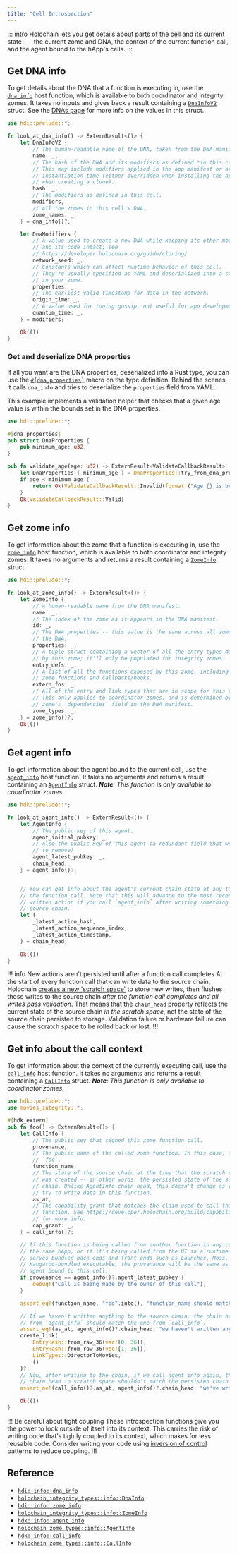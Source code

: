 ```yaml
---
title: "Cell Introspection"
---
```


::: intro
Holochain lets you get details about parts of the cell and its current state --- the current zome and DNA, the context of the current function call, and the agent bound to the hApp's cells.
:::

## Get DNA info

To get details about the DNA that a function is executing in, use the [`dna_info`](https://docs.rs/hdk/latest/hdk/prelude/fn.dna_info.html) host function, which is available to both coordinator and integrity zomes. It takes no inputs and gives back a result containing a [`DnaInfoV2`](https://docs.rs/hdk/latest/hdk/prelude/struct.DnaInfoV2.html) struct. See the [DNAs page](/build/dnas/) for more info on the values in this struct.

<!--TODO: remove origin_time and quantum_time with 0.5 -->

```rust
use hdi::prelude::*;

fn look_at_dna_info() -> ExternResult<()> {
    let DnaInfoV2 {
        // The human-readable name of the DNA, taken from the DNA manifest.
        name: _,
        // The hash of the DNA and its modifiers as defined *in this cell*.
        // This may include modifiers applied in the app manifest or at
        // instantiation time (either overridden when installing the app or
        // when creating a clone).
        hash: _,
        // The modifiers as defined in this cell.
        modifiers,
        // All the zomes in this cell's DNA.
        zome_names: _,
    } = dna_info()?;

    let DnaModifiers {
        // A value used to create a new DNA while keeping its other modifiers
        // and its code intact; see
        // https://developer.holochain.org/guide/cloning/
        network_seed: _,
        // Constants which can affect runtime behavior of this cell.
        // They're usually specified as YAML and deserialized into a struct
        // in your zome.
        properties: _,
        // The earliest valid timestamp for data in the network.
        origin_time: _,
        // A value used for tuning gossip, not useful for app development.
        quantum_time: _,
    } = modifiers;

    Ok(())
}
```

### Get and deserialize DNA properties

If all you want are the DNA properties, deserialized into a Rust type, you can use the [`#[dna_properties]`](https://docs.rs/hdk/latest/hdk/prelude/attr.dna_properties.html) macro on the type definition. Behind the scenes, it calls `dna_info` and tries to deserialize the `properties` field from YAML.

This example implements a validation helper that checks that a given age value is within the bounds set in the DNA properties.

```rust
use hdi::prelude::*;

#[dna_properties]
pub struct DnaProperties {
    pub minimum_age: u32,
}

pub fn validate_age(age: u32) -> ExternResult<ValidateCallbackResult> {
    let DnaProperties { minimum_age } = DnaProperties::try_from_dna_properties()?;
    if age < minimum_age {
        return Ok(ValidateCallbackResult::Invalid(format!("Age {} is below the minimum of {}", age, minimum_age)));
    }
    Ok(ValidateCallbackResult::Valid)
}
```

## Get zome info

To get information about the zome that a function is executing in, use the [`zome_info`](https://docs.rs/hdk/latest/hdk/info/fn.zome_info.html) host function, which is available to both coordinator and integrity zomes. It takes no arguments and returns a result containing a [`ZomeInfo`](https://docs.rs/hdk/latest/hdk/info/fn.zome_info.html) struct.

```rust
use hdi::prelude::*;

fn look_at_zome_info() -> ExternResult<()> {
    let ZomeInfo {
        // A human-readable name from the DNA manifest.
        name: _,
        // The index of the zome as it appears in the DNA manifest.
        id: _,
        // The DNA properties -- this value is the same across all zomes in
        // the DNA.
        properties: _,
        // A tuple struct containing a vector of all the entry types defined
        // by this zome; it'll only be populated for integrity zomes.
        entry_defs: _,
        // A list of all the functions exposed by this zome, including both
        // zome functions and callbacks/hooks.
        extern_fns: _,
        // All of the entry and link types that are in scope for this zome.
        // This only applies to coordinator zomes, and is determined by the
        // zome's `dependencies` field in the DNA manifest.
        zome_types: _,
    } = zome_info()?;
    Ok(())
}
```

## Get agent info

To get information about the agent bound to the current cell, use the [`agent_info`](https://docs.rs/hdk/latest/hdk/info/fn.agent_info.html) host function. It takes no arguments and returns a result containing an [`AgentInfo`](https://docs.rs/hdk/latest/hdk/prelude/struct.AgentInfo.html) struct. _**Note**: This function is only available to coordinator zomes._

<!-- TODO: fix this if the interface changes -->

```rust
use hdk::prelude::*;

fn look_at_agent_info() -> ExternResult<()> {
    let AgentInfo {
        // The public key of this agent.
        agent_initial_pubkey: _,
        // Also the public key of this agent (a redundant field that we plan
        // to remove).
        agent_latest_pubkey: _,
        chain_head,
    } = agent_info()?;


    // You can get info about the agent's current chain state at any time in
    // the function call. Note that this will advance to the most recently
    // written action if you call `agent_info` after writing something to your
    // source chain.
    let (
        _latest_action_hash,
        _latest_action_sequence_index,
        _latest_action_timestamp,
    ) = chain_head;

    Ok(())
}
```

!!! info New actions aren't persisted until after a function call completes
At the start of every function call that can write data to the source chain, Holochain [creates a new 'scratch space'](/build/zome-functions/#atomic-transactional-commits) to store new writes, then flushes those writes to the source chain _after the function call completes and all writes pass validation_. That means that the `chain_head` property reflects the current state of the source chain _in the scratch space_, not the state of the source chain persisted to storage. Validation failure or hardware failure can cause the scratch space to be rolled back or lost.
!!!

## Get info about the call context

To get information about the context of the currently executing call, use the [`call_info`](https://docs.rs/hdk/latest/hdk/info/fn.call_info.html) host function. It takes no arguments and returns a result containing a [`CallInfo`](https://docs.rs/hdk/latest/hdk/prelude/struct.CallInfo.html) struct. _**Note**: This function is only available to coordinator zomes._

```rust
use hdk::prelude::*;
use movies_integrity::*;

#[hdk_extern]
pub fn foo() -> ExternResult<()> {
    let CallInfo {
        // The public key that signed this zome function call.
        provenance,
        // The public name of the called zome function. In this case, it's
        // `foo`.
        function_name,
        // The state of the source chain at the time that the scratch space
        // was created -- in other words, the persisted state of the source
        // chain. Unlike AgentInfo.chain_head, this doesn't change as you
        // try to write data in this function.
        as_at,
        // The capability grant that matches the claim used to call this
        // function. See https://developer.holochain.org/build/capabilities/
        // for more info.
        cap_grant: _,
    } = call_info()?;

    // If this function is being called from another function in any cell in
    // the same hApp, or if it's being called from the UI in a runtime that
    // serves bundled back ends and front ends such as Launcher, Moss, or a
    // Kangaroo-bundled executable, the provenance will be the same as the
    // agent bound to this cell.
    if provenance == agent_info()?.agent_latest_pubkey {
        debug!("Call is being made by the owner of this cell");
    }

    assert_eq!(function_name, "foo".into(), "function_name should match the internal Rust name of the function");

    // If we haven't written anything to the source chain, the chain head
    // from `agent_info` should match the one from `call_info`.
    assert_eq!(as_at, agent_info()?.chain_head, "we haven't written anything yet");
    create_link(
        EntryHash::from_raw_36(vec![0; 36]),
        EntryHash::from_raw_36(vec![1; 36]),
        LinkTypes::DirectorToMovies,
        ()
    )?;
    // Now, after writing to the chain, if we call agent_info again, the
    // chain head in scratch space shouldn't match the persisted chain head.
    assert_ne!(call_info()?.as_at, agent_info()?.chain_head, "we've written something now and the scratch space and persisted source chain are out of sync");

    Ok(())
}
```

!!! Be careful about tight coupling
These introspection functions give you the power to look outside of itself into its context. This carries the risk of writing code that's tightly coupled to its context, which makes for less reusable code. Consider writing your code using [inversion of control](https://en.wikipedia.org/wiki/Inversion_of_control) patterns to reduce coupling.
!!!

## Reference

* [`hdi::info::dna_info`](https://docs.rs/hdi/latest/hdi/info/fn.dna_info.html)
* [`holochain_integrity_types::info::DnaInfo`](https://docs.rs/holochain_integrity_types/latest/holochain_integrity_types/info/type.DnaInfo.html)
* [`hdi::info::zome_info`](https://docs.rs/hdi/latest/hdi/info/fn.zome_info.html)
* [`holochain_integrity_types::info::ZomeInfo`](https://docs.rs/holochain_integrity_types/latest/holochain_integrity_types/info/type.ZomeInfo.html)
* [`hdk::info::agent_info`](https://docs.rs/hdk/latest/hdk/info/fn.agent_info.html)
* [`holochain_zome_types::info::AgentInfo`](https://docs.rs/holochain_zome_types/latest/holochain_integrity_types/info/type.AgentInfo.html)
* [`hdk::info::call_info`](https://docs.rs/hdk/latest/hdk/info/fn.call_info.html)
* [`holochain_zome_types::info::CallInfo`](https://docs.rs/holochain_zome_types/latest/holochain_integrity_types/info/type.CallInfo.html)